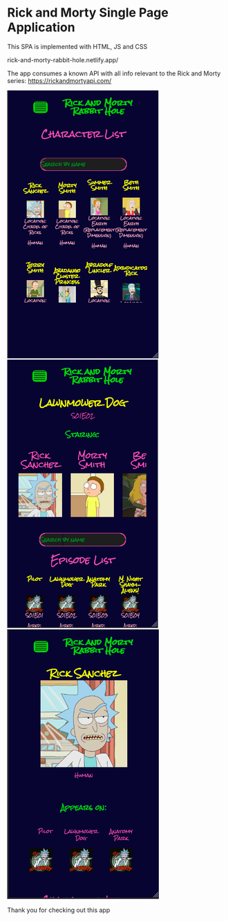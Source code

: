 # Rick and Morty Single Page Application

This SPA is implemented with HTML, JS and CSS

rick-and-morty-rabbit-hole.netlify.app/

The app consumes a known API with all info relevant to the Rick and Morty series: https://rickandmortyapi.com/

![screenshot 1](/app/assets/images/screenshot1.png)
![screenshot 2](/app/assets/images/screenshot2.png)
![screenshot 3](/app/assets/images/screenshot3.png)


Thank you for checking out this app
